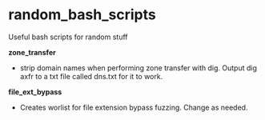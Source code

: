 # random_bash_scripts
Useful bash scripts for random stuff


**zone_transfer**  
- strip domain names when performing zone transfer with dig. Output dig axfr to a txt file called dns.txt for it to work.


**file_ext_bypass**
- Creates worlist for file extension bypass fuzzing. Change as needed.
